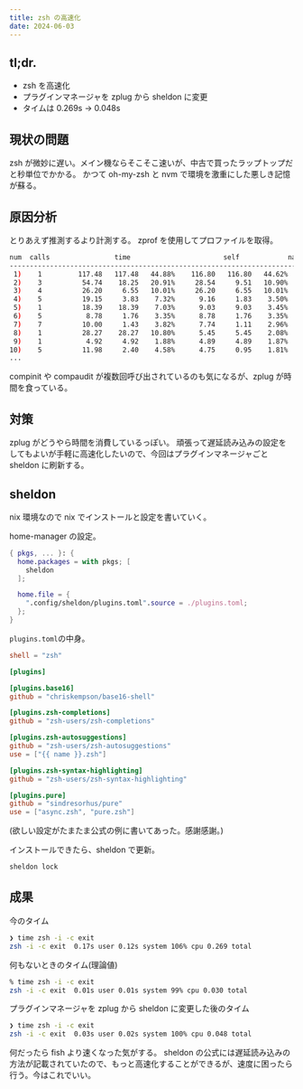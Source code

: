 ```yaml
---
title: zsh の高速化
date: 2024-06-03
---
```


## tl;dr.

- zsh を高速化
- プラグインマネージャを zplug から sheldon に変更
- タイムは 0.269s -> 0.048s

## 現状の問題

zsh が微妙に遅い。メイン機ならそこそこ速いが、中古で買ったラップトップだと秒単位でかかる。
かつて oh-my-zsh と nvm で環境を激重にした悪しき記憶が蘇る。

## 原因分析

とりあえず推測するより計測する。
zprof を使用してプロファイルを取得。

```sh
num  calls                time                       self            name
-----------------------------------------------------------------------------------
 1)    1         117.48   117.48   44.88%    116.80   116.80   44.62%  __zplug::log::write::info
 2)    3          54.74    18.25   20.91%     28.54     9.51   10.90%  compinit
 3)    4          26.20     6.55   10.01%     26.20     6.55   10.01%  compaudit
 4)    5          19.15     3.83    7.32%      9.16     1.83    3.50%  __zplug::core::load::as_plugin
 5)    1          18.39    18.39    7.03%      9.03     9.03    3.45%  __check__
 6)    5           8.78     1.76    3.35%      8.78     1.76    3.35%  __zplug::sources::github::check
 7)    7          10.00     1.43    3.82%      7.74     1.11    2.96%  __zplug::core::sources::call
 8)    1          28.27    28.27   10.80%      5.45     5.45    2.08%  __zplug::core::core::prepare
 9)    1           4.92     4.92    1.88%      4.89     4.89    1.87%  __zplug::base::base::git_version
10)    5          11.98     2.40    4.58%      4.75     0.95    1.81%  __zplug::core::sources::use_default
...
```

compinit や compaudit が複数回呼び出されているのも気になるが、zplug が時間を食っている。

## 対策

zplug がどうやら時間を消費しているっぽい。
頑張って遅延読み込みの設定をしてもよいが手軽に高速化したいので、今回はプラグインマネージャごと sheldon に刷新する。

## sheldon

nix 環境なので nix でインストールと設定を書いていく。

home-manager の設定。

```nix
{ pkgs, ... }: {
  home.packages = with pkgs; [
    sheldon
  ];

  home.file = {
    ".config/sheldon/plugins.toml".source = ./plugins.toml;
  };
}
```

`plugins.toml`の中身。

```toml
shell = "zsh"

[plugins]

[plugins.base16]
github = "chriskempson/base16-shell"

[plugins.zsh-completions]
github = "zsh-users/zsh-completions"

[plugins.zsh-autosuggestions]
github = "zsh-users/zsh-autosuggestions"
use = ["{{ name }}.zsh"]

[plugins.zsh-syntax-highlighting]
github = "zsh-users/zsh-syntax-highlighting"

[plugins.pure]
github = "sindresorhus/pure"
use = ["async.zsh", "pure.zsh"]
```

(欲しい設定がたまたま公式の例に書いてあった。感謝感謝。)

インストールできたら、sheldon で更新。

```sh
sheldon lock
```

## 成果

今のタイム

```sh
❯ time zsh -i -c exit
zsh -i -c exit  0.17s user 0.12s system 106% cpu 0.269 total
```

何もないときのタイム(理論値)

```sh
% time zsh -i -c exit
zsh -i -c exit  0.01s user 0.01s system 99% cpu 0.030 total
```

プラグインマネージャを zplug から sheldon に変更した後のタイム

```sh
❯ time zsh -i -c exit
zsh -i -c exit  0.03s user 0.02s system 100% cpu 0.048 total
```

何だったら fish より速くなった気がする。
sheldon の公式には遅延読み込みの方法が記載されていたので、もっと高速化することができるが、速度に困ったら行う。今はこれでいい。
